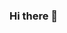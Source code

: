 ### Hi there 👋

<!--
**agustingonz/agustingonz** is a ✨ _special_ ✨ repository because its `README.md` (this file) appears on your GitHub profile.



